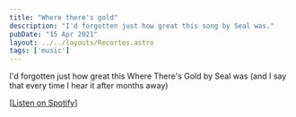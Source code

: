 ```yaml
---
title: "Where there's gold"
description: "I'd forgotten just how great this song by Seal was."
pubDate: "15 Apr 2021"
layout: ../../layouts/Recortes.astro
tags: ['music']
---
```


I'd forgotten just how great this Where There's Gold by Seal was (and I say that every time I hear it after months away)

[[Listen on Spotify](https://open.spotify.com/embed/track/7LO3szJa9td3ea8T0DyrTg)]